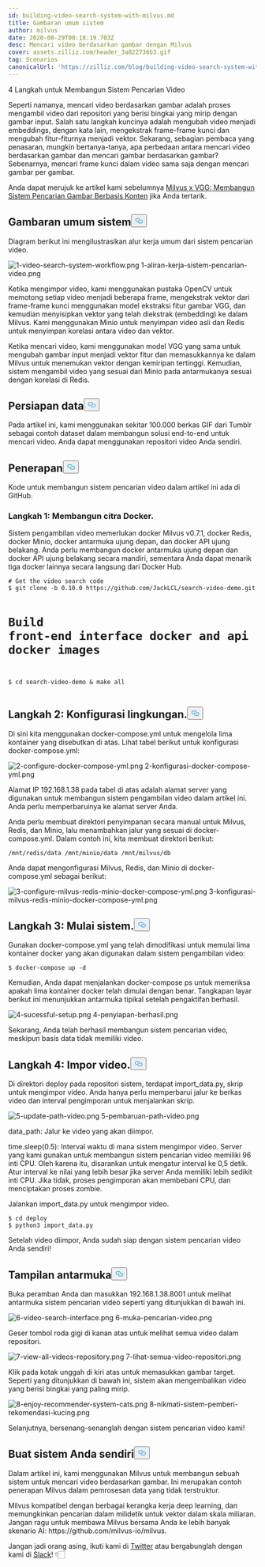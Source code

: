 ```yaml
---
id: building-video-search-system-with-milvus.md
title: Gambaran umum sistem
author: milvus
date: 2020-08-29T00:18:19.703Z
desc: Mencari video berdasarkan gambar dengan Milvus
cover: assets.zilliz.com/header_3a822736b3.gif
tag: Scenarios
canonicalUrl: 'https://zilliz.com/blog/building-video-search-system-with-milvus'
---
```

<custom-h1>4 Langkah untuk Membangun Sistem Pencarian Video</custom-h1><p>Seperti namanya, mencari video berdasarkan gambar adalah proses mengambil video dari repositori yang berisi bingkai yang mirip dengan gambar input. Salah satu langkah kuncinya adalah mengubah video menjadi embeddings, dengan kata lain, mengekstrak frame-frame kunci dan mengubah fitur-fiturnya menjadi vektor. Sekarang, sebagian pembaca yang penasaran, mungkin bertanya-tanya, apa perbedaan antara mencari video berdasarkan gambar dan mencari gambar berdasarkan gambar? Sebenarnya, mencari frame kunci dalam video sama saja dengan mencari gambar per gambar.</p>
<p>Anda dapat merujuk ke artikel kami sebelumnya <a href="https://medium.com/unstructured-data-service/milvus-application-1-building-a-reverse-image-search-system-based-on-milvus-and-vgg-aed4788dd1ea">Milvus x VGG: Membangun Sistem Pencarian Gambar Berbasis Konten</a> jika Anda tertarik.</p>
<h2 id="System-overview" class="common-anchor-header">Gambaran umum sistem<button data-href="#System-overview" class="anchor-icon" translate="no">
      <svg translate="no"
        aria-hidden="true"
        focusable="false"
        height="20"
        version="1.1"
        viewBox="0 0 16 16"
        width="16"
      >
        <path
          fill="#0092E4"
          fill-rule="evenodd"
          d="M4 9h1v1H4c-1.5 0-3-1.69-3-3.5S2.55 3 4 3h4c1.45 0 3 1.69 3 3.5 0 1.41-.91 2.72-2 3.25V8.59c.58-.45 1-1.27 1-2.09C10 5.22 8.98 4 8 4H4c-.98 0-2 1.22-2 2.5S3 9 4 9zm9-3h-1v1h1c1 0 2 1.22 2 2.5S13.98 12 13 12H9c-.98 0-2-1.22-2-2.5 0-.83.42-1.64 1-2.09V6.25c-1.09.53-2 1.84-2 3.25C6 11.31 7.55 13 9 13h4c1.45 0 3-1.69 3-3.5S14.5 6 13 6z"
        ></path>
      </svg>
    </button></h2><p>Diagram berikut ini mengilustrasikan alur kerja umum dari sistem pencarian video.</p>
<p>
  
   <span class="img-wrapper"> <img translate="no" src="https://assets.zilliz.com/1_video_search_system_workflow_c68d658b93.png" alt="1-video-search-system-workflow.png" class="doc-image" id="1-video-search-system-workflow.png" />
   </span> <span class="img-wrapper"> <span>1-aliran-kerja-sistem-pencarian-video.png</span> </span></p>
<p>Ketika mengimpor video, kami menggunakan pustaka OpenCV untuk memotong setiap video menjadi beberapa frame, mengekstrak vektor dari frame-frame kunci menggunakan model ekstraksi fitur gambar VGG, dan kemudian menyisipkan vektor yang telah diekstrak (embedding) ke dalam Milvus. Kami menggunakan Minio untuk menyimpan video asli dan Redis untuk menyimpan korelasi antara video dan vektor.</p>
<p>Ketika mencari video, kami menggunakan model VGG yang sama untuk mengubah gambar input menjadi vektor fitur dan memasukkannya ke dalam Milvus untuk menemukan vektor dengan kemiripan tertinggi. Kemudian, sistem mengambil video yang sesuai dari Minio pada antarmukanya sesuai dengan korelasi di Redis.</p>
<h2 id="Data-preparation" class="common-anchor-header">Persiapan data<button data-href="#Data-preparation" class="anchor-icon" translate="no">
      <svg translate="no"
        aria-hidden="true"
        focusable="false"
        height="20"
        version="1.1"
        viewBox="0 0 16 16"
        width="16"
      >
        <path
          fill="#0092E4"
          fill-rule="evenodd"
          d="M4 9h1v1H4c-1.5 0-3-1.69-3-3.5S2.55 3 4 3h4c1.45 0 3 1.69 3 3.5 0 1.41-.91 2.72-2 3.25V8.59c.58-.45 1-1.27 1-2.09C10 5.22 8.98 4 8 4H4c-.98 0-2 1.22-2 2.5S3 9 4 9zm9-3h-1v1h1c1 0 2 1.22 2 2.5S13.98 12 13 12H9c-.98 0-2-1.22-2-2.5 0-.83.42-1.64 1-2.09V6.25c-1.09.53-2 1.84-2 3.25C6 11.31 7.55 13 9 13h4c1.45 0 3-1.69 3-3.5S14.5 6 13 6z"
        ></path>
      </svg>
    </button></h2><p>Pada artikel ini, kami menggunakan sekitar 100.000 berkas GIF dari Tumblr sebagai contoh dataset dalam membangun solusi end-to-end untuk mencari video. Anda dapat menggunakan repositori video Anda sendiri.</p>
<h2 id="Deployment" class="common-anchor-header">Penerapan<button data-href="#Deployment" class="anchor-icon" translate="no">
      <svg translate="no"
        aria-hidden="true"
        focusable="false"
        height="20"
        version="1.1"
        viewBox="0 0 16 16"
        width="16"
      >
        <path
          fill="#0092E4"
          fill-rule="evenodd"
          d="M4 9h1v1H4c-1.5 0-3-1.69-3-3.5S2.55 3 4 3h4c1.45 0 3 1.69 3 3.5 0 1.41-.91 2.72-2 3.25V8.59c.58-.45 1-1.27 1-2.09C10 5.22 8.98 4 8 4H4c-.98 0-2 1.22-2 2.5S3 9 4 9zm9-3h-1v1h1c1 0 2 1.22 2 2.5S13.98 12 13 12H9c-.98 0-2-1.22-2-2.5 0-.83.42-1.64 1-2.09V6.25c-1.09.53-2 1.84-2 3.25C6 11.31 7.55 13 9 13h4c1.45 0 3-1.69 3-3.5S14.5 6 13 6z"
        ></path>
      </svg>
    </button></h2><p>Kode untuk membangun sistem pencarian video dalam artikel ini ada di GitHub.</p>
<h3 id="Step-1-Build-Docker-images" class="common-anchor-header">Langkah 1: Membangun citra Docker.</h3><p>Sistem pengambilan video memerlukan docker Milvus v0.7.1, docker Redis, docker Minio, docker antarmuka ujung depan, dan docker API ujung belakang. Anda perlu membangun docker antarmuka ujung depan dan docker API ujung belakang secara mandiri, sementara Anda dapat menarik tiga docker lainnya secara langsung dari Docker Hub.</p>
<pre><code translate="no"># Get the video search code
$ git clone -b 0.10.0 https://github.com/JackLCL/search-video-demo.git

# Build front-end interface docker and api docker images
$ cd search-video-demo &amp; make all
</code></pre>
<h2 id="Step-2-Configure-the-environment" class="common-anchor-header">Langkah 2: Konfigurasi lingkungan.<button data-href="#Step-2-Configure-the-environment" class="anchor-icon" translate="no">
      <svg translate="no"
        aria-hidden="true"
        focusable="false"
        height="20"
        version="1.1"
        viewBox="0 0 16 16"
        width="16"
      >
        <path
          fill="#0092E4"
          fill-rule="evenodd"
          d="M4 9h1v1H4c-1.5 0-3-1.69-3-3.5S2.55 3 4 3h4c1.45 0 3 1.69 3 3.5 0 1.41-.91 2.72-2 3.25V8.59c.58-.45 1-1.27 1-2.09C10 5.22 8.98 4 8 4H4c-.98 0-2 1.22-2 2.5S3 9 4 9zm9-3h-1v1h1c1 0 2 1.22 2 2.5S13.98 12 13 12H9c-.98 0-2-1.22-2-2.5 0-.83.42-1.64 1-2.09V6.25c-1.09.53-2 1.84-2 3.25C6 11.31 7.55 13 9 13h4c1.45 0 3-1.69 3-3.5S14.5 6 13 6z"
        ></path>
      </svg>
    </button></h2><p>Di sini kita menggunakan docker-compose.yml untuk mengelola lima kontainer yang disebutkan di atas. Lihat tabel berikut untuk konfigurasi docker-compose.yml:</p>
<p>
  
   <span class="img-wrapper"> <img translate="no" src="https://assets.zilliz.com/2_configure_docker_compose_yml_a33329e5e9.png" alt="2-configure-docker-compose-yml.png" class="doc-image" id="2-configure-docker-compose-yml.png" />
   </span> <span class="img-wrapper"> <span>2-konfigurasi-docker-compose-yml.png</span> </span></p>
<p>Alamat IP 192.168.1.38 pada tabel di atas adalah alamat server yang digunakan untuk membangun sistem pengambilan video dalam artikel ini. Anda perlu memperbaruinya ke alamat server Anda.</p>
<p>Anda perlu membuat direktori penyimpanan secara manual untuk Milvus, Redis, dan Minio, lalu menambahkan jalur yang sesuai di docker-compose.yml. Dalam contoh ini, kita membuat direktori berikut:</p>
<pre><code translate="no">/mnt/redis/data /mnt/minio/data /mnt/milvus/db
</code></pre>
<p>Anda dapat mengonfigurasi Milvus, Redis, dan Minio di docker-compose.yml sebagai berikut:</p>
<p>
  
   <span class="img-wrapper"> <img translate="no" src="https://assets.zilliz.com/3_configure_milvus_redis_minio_docker_compose_yml_4a8104d53e.png" alt="3-configure-milvus-redis-minio-docker-compose-yml.png" class="doc-image" id="3-configure-milvus-redis-minio-docker-compose-yml.png" />
   </span> <span class="img-wrapper"> <span>3-konfigurasi-milvus-redis-minio-docker-compose-yml.png</span> </span></p>
<h2 id="Step-3-Start-the-system" class="common-anchor-header">Langkah 3: Mulai sistem.<button data-href="#Step-3-Start-the-system" class="anchor-icon" translate="no">
      <svg translate="no"
        aria-hidden="true"
        focusable="false"
        height="20"
        version="1.1"
        viewBox="0 0 16 16"
        width="16"
      >
        <path
          fill="#0092E4"
          fill-rule="evenodd"
          d="M4 9h1v1H4c-1.5 0-3-1.69-3-3.5S2.55 3 4 3h4c1.45 0 3 1.69 3 3.5 0 1.41-.91 2.72-2 3.25V8.59c.58-.45 1-1.27 1-2.09C10 5.22 8.98 4 8 4H4c-.98 0-2 1.22-2 2.5S3 9 4 9zm9-3h-1v1h1c1 0 2 1.22 2 2.5S13.98 12 13 12H9c-.98 0-2-1.22-2-2.5 0-.83.42-1.64 1-2.09V6.25c-1.09.53-2 1.84-2 3.25C6 11.31 7.55 13 9 13h4c1.45 0 3-1.69 3-3.5S14.5 6 13 6z"
        ></path>
      </svg>
    </button></h2><p>Gunakan docker-compose.yml yang telah dimodifikasi untuk memulai lima kontainer docker yang akan digunakan dalam sistem pengambilan video:</p>
<pre><code translate="no">$ docker-compose up -d
</code></pre>
<p>Kemudian, Anda dapat menjalankan docker-compose ps untuk memeriksa apakah lima kontainer docker telah dimulai dengan benar. Tangkapan layar berikut ini menunjukkan antarmuka tipikal setelah pengaktifan berhasil.</p>
<p>
  
   <span class="img-wrapper"> <img translate="no" src="https://assets.zilliz.com/4_sucessful_setup_f2b3006487.png" alt="4-sucessful-setup.png" class="doc-image" id="4-sucessful-setup.png" />
   </span> <span class="img-wrapper"> <span>4-penyiapan-berhasil.png</span> </span></p>
<p>Sekarang, Anda telah berhasil membangun sistem pencarian video, meskipun basis data tidak memiliki video.</p>
<h2 id="Step-4-Import-videos" class="common-anchor-header">Langkah 4: Impor video.<button data-href="#Step-4-Import-videos" class="anchor-icon" translate="no">
      <svg translate="no"
        aria-hidden="true"
        focusable="false"
        height="20"
        version="1.1"
        viewBox="0 0 16 16"
        width="16"
      >
        <path
          fill="#0092E4"
          fill-rule="evenodd"
          d="M4 9h1v1H4c-1.5 0-3-1.69-3-3.5S2.55 3 4 3h4c1.45 0 3 1.69 3 3.5 0 1.41-.91 2.72-2 3.25V8.59c.58-.45 1-1.27 1-2.09C10 5.22 8.98 4 8 4H4c-.98 0-2 1.22-2 2.5S3 9 4 9zm9-3h-1v1h1c1 0 2 1.22 2 2.5S13.98 12 13 12H9c-.98 0-2-1.22-2-2.5 0-.83.42-1.64 1-2.09V6.25c-1.09.53-2 1.84-2 3.25C6 11.31 7.55 13 9 13h4c1.45 0 3-1.69 3-3.5S14.5 6 13 6z"
        ></path>
      </svg>
    </button></h2><p>Di direktori deploy pada repositori sistem, terdapat import_data.py, skrip untuk mengimpor video. Anda hanya perlu memperbarui jalur ke berkas video dan interval pengimporan untuk menjalankan skrip.</p>
<p>
  
   <span class="img-wrapper"> <img translate="no" src="https://assets.zilliz.com/5_update_path_video_5065928961.png" alt="5-update-path-video.png" class="doc-image" id="5-update-path-video.png" />
   </span> <span class="img-wrapper"> <span>5-pembaruan-path-video.png</span> </span></p>
<p>data_path: Jalur ke video yang akan diimpor.</p>
<p>time.sleep(0.5): Interval waktu di mana sistem mengimpor video. Server yang kami gunakan untuk membangun sistem pencarian video memiliki 96 inti CPU. Oleh karena itu, disarankan untuk mengatur interval ke 0,5 detik. Atur interval ke nilai yang lebih besar jika server Anda memiliki lebih sedikit inti CPU. Jika tidak, proses pengimporan akan membebani CPU, dan menciptakan proses zombie.</p>
<p>Jalankan import_data.py untuk mengimpor video.</p>
<pre><code translate="no">$ cd deploy
$ python3 import_data.py
</code></pre>
<p>Setelah video diimpor, Anda sudah siap dengan sistem pencarian video Anda sendiri!</p>
<h2 id="Interface-display" class="common-anchor-header">Tampilan antarmuka<button data-href="#Interface-display" class="anchor-icon" translate="no">
      <svg translate="no"
        aria-hidden="true"
        focusable="false"
        height="20"
        version="1.1"
        viewBox="0 0 16 16"
        width="16"
      >
        <path
          fill="#0092E4"
          fill-rule="evenodd"
          d="M4 9h1v1H4c-1.5 0-3-1.69-3-3.5S2.55 3 4 3h4c1.45 0 3 1.69 3 3.5 0 1.41-.91 2.72-2 3.25V8.59c.58-.45 1-1.27 1-2.09C10 5.22 8.98 4 8 4H4c-.98 0-2 1.22-2 2.5S3 9 4 9zm9-3h-1v1h1c1 0 2 1.22 2 2.5S13.98 12 13 12H9c-.98 0-2-1.22-2-2.5 0-.83.42-1.64 1-2.09V6.25c-1.09.53-2 1.84-2 3.25C6 11.31 7.55 13 9 13h4c1.45 0 3-1.69 3-3.5S14.5 6 13 6z"
        ></path>
      </svg>
    </button></h2><p>Buka peramban Anda dan masukkan 192.168.1.38.8001 untuk melihat antarmuka sistem pencarian video seperti yang ditunjukkan di bawah ini.</p>
<p>
  
   <span class="img-wrapper"> <img translate="no" src="https://assets.zilliz.com/6_video_search_interface_4c26d93e02.png" alt="6-video-search-interface.png" class="doc-image" id="6-video-search-interface.png" />
   </span> <span class="img-wrapper"> <span>6-muka-pencarian-video.png</span> </span></p>
<p>Geser tombol roda gigi di kanan atas untuk melihat semua video dalam repositori.</p>
<p>
  
   <span class="img-wrapper"> <img translate="no" src="https://assets.zilliz.com/7_view_all_videos_repository_26ff37cad5.png" alt="7-view-all-videos-repository.png" class="doc-image" id="7-view-all-videos-repository.png" />
   </span> <span class="img-wrapper"> <span>7-lihat-semua-video-repositori.png</span> </span></p>
<p>Klik pada kotak unggah di kiri atas untuk memasukkan gambar target. Seperti yang ditunjukkan di bawah ini, sistem akan mengembalikan video yang berisi bingkai yang paling mirip.</p>
<p>
  
   <span class="img-wrapper"> <img translate="no" src="https://assets.zilliz.com/8_enjoy_recommender_system_cats_bda1bf9db3.png" alt="8-enjoy-recommender-system-cats.png" class="doc-image" id="8-enjoy-recommender-system-cats.png" />
   </span> <span class="img-wrapper"> <span>8-nikmati-sistem-pemberi-rekomendasi-kucing.png</span> </span></p>
<p>Selanjutnya, bersenang-senanglah dengan sistem pencarian video kami!</p>
<h2 id="Build-your-own" class="common-anchor-header">Buat sistem Anda sendiri<button data-href="#Build-your-own" class="anchor-icon" translate="no">
      <svg translate="no"
        aria-hidden="true"
        focusable="false"
        height="20"
        version="1.1"
        viewBox="0 0 16 16"
        width="16"
      >
        <path
          fill="#0092E4"
          fill-rule="evenodd"
          d="M4 9h1v1H4c-1.5 0-3-1.69-3-3.5S2.55 3 4 3h4c1.45 0 3 1.69 3 3.5 0 1.41-.91 2.72-2 3.25V8.59c.58-.45 1-1.27 1-2.09C10 5.22 8.98 4 8 4H4c-.98 0-2 1.22-2 2.5S3 9 4 9zm9-3h-1v1h1c1 0 2 1.22 2 2.5S13.98 12 13 12H9c-.98 0-2-1.22-2-2.5 0-.83.42-1.64 1-2.09V6.25c-1.09.53-2 1.84-2 3.25C6 11.31 7.55 13 9 13h4c1.45 0 3-1.69 3-3.5S14.5 6 13 6z"
        ></path>
      </svg>
    </button></h2><p>Dalam artikel ini, kami menggunakan Milvus untuk membangun sebuah sistem untuk mencari video berdasarkan gambar. Ini merupakan contoh penerapan Milvus dalam pemrosesan data yang tidak terstruktur.</p>
<p>Milvus kompatibel dengan berbagai kerangka kerja deep learning, dan memungkinkan pencarian dalam milidetik untuk vektor dalam skala miliaran. Jangan ragu untuk membawa Milvus bersama Anda ke lebih banyak skenario AI: https://github.com/milvus-io/milvus.</p>
<p>Jangan jadi orang asing, ikuti kami di <a href="https://twitter.com/milvusio/">Twitter</a> atau bergabunglah dengan kami di <a href="https://milvusio.slack.com/join/shared_invite/zt-e0u4qu3k-bI2GDNys3ZqX1YCJ9OM~GQ#/">Slack</a>! 👇🏻</p>
